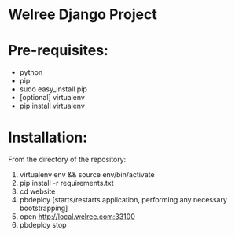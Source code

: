 # Welree Django Project #

# Pre-requisites:
* python
* pip
 * sudo easy_install pip
* [optional] virtualenv
 * pip install virtualenv

# Installation:
From the directory of the repository:

1. virtualenv env && source env/bin/activate
1. pip install -r requirements.txt
1. cd website
1. pbdeploy [starts/restarts application, performing any necessary bootstrapping]
1. open http://local.welree.com:33100
1. pbdeploy stop
